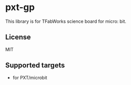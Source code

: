 # pxt-gp

This library is for TFabWorks science board for micro: bit.

## License

MIT

## Supported targets

* for PXT/microbit

